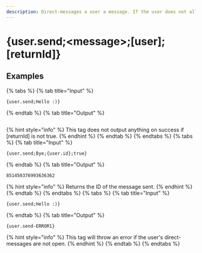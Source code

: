 ```yaml
---
description: Direct-messages a user a message. If the user does not allow direct-messages from guild members, this will throw an error.
---
```

# {user.send;&lt;message>;[user];[returnId]}
## Examples
{% tabs %}
{% tab title="Input" %}
```text
{user.send;Hello :)}
```
{% endtab %}
{% tab title="Output" %}
```text

```
{% hint style="info" %}
This tag does not output anything on success if [returnId] is not true.
{% endhint %}
{% endtab %}
{% endtabs %}
{% tabs %}
{% tab title="Input" %}
```text
{user.send;Bye;{user.id};true}
```
{% endtab %}
{% tab title="Output" %}
```text
851450376993636362
```
{% hint style="info" %}
Returns the ID of the message sent.
{% endhint %}
{% endtab %}
{% endtabs %}
{% tabs %}
{% tab title="Input" %}
```text
{user.send;Hello :)}
```
{% endtab %}
{% tab title="Output" %}
```text
{user.send-ERROR1}
```
{% hint style="info" %}
This tag will throw an error if the user's direct-messages are not open.
{% endhint %}
{% endtab %}
{% endtabs %}